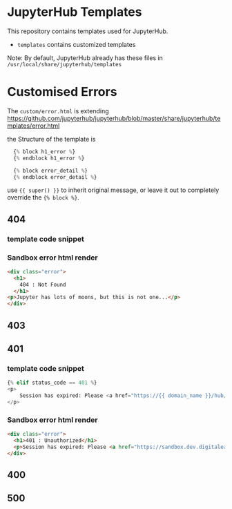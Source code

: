# JupyterHub Templates

This repository contains templates used for JupyterHub.
* `templates` contains customized templates

Note: By default, JupyterHub already has these files in `/usr/local/share/jupyterhub/templates`

# Customised Errors
The `custom/error.html` is extending https://github.com/jupyterhub/jupyterhub/blob/master/share/jupyterhub/templates/error.html

the Structure of the template is
```python
  {% block h1_error %}
  {% endblock h1_error %}

  {% block error_detail %}
  {% endblock error_detail %}
```
use `{{ super() }}` to inherit original message, or leave it out to completely override the `{% block %}`.

## 404
### template code snippet 

### Sandbox error html render
```html
<div class="error">
  <h1>
    404 : Not Found
  </h1>
<p>Jupyter has lots of moons, but this is not one...</p>
</div>
```

## 403

## 401
### template code snippet 
```python
{% elif status_code == 401 %}
<p>
    Session has expired: Please <a href="https://{{ domain_name }}/hub/logout">login</a> again.
</p>
```

### Sandbox error html render
```html
<div class="error">
  <h1>401 : Unauthorized</h1>
  <p>Session has expired: Please <a href="https://sandbox.dev.digitalearth.africa/hub/logout">login</a> again.</p>
</div>
```

## 400

## 500